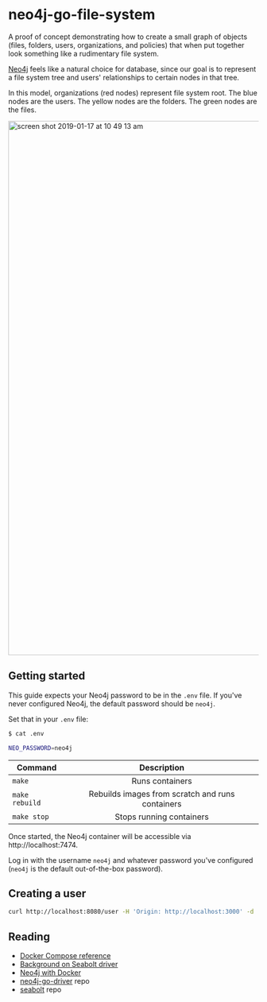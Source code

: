 # neo4j-go-file-system

A proof of concept demonstrating how to create
a small graph of objects (files, folders, users, organizations, and policies)
that when put together look something like a rudimentary file system.

[Neo4j](https://neo4j.com/) feels like a natural choice for database, 
since our goal is to represent a file system tree and users' relationships to certain nodes in that tree.

In this model, organizations (red nodes) represent file system root.
The blue nodes are the users.
The yellow nodes are the folders.
The green nodes are the files.

<img width="1075" alt="screen shot 2019-01-17 at 10 49 13 am" src="https://user-images.githubusercontent.com/5129994/51330465-936d7300-1a45-11e9-9ca9-c1c484503fb6.png">

## Getting started
This guide expects your Neo4j password to be in the `.env` file.
If you've never configured Neo4j, the default password should be `neo4j`.

Set that in your `.env` file:
```bash
$ cat .env

NEO_PASSWORD=neo4j
```

| Command        | Description                                      |
| -------------- |:------------------------------------------------:|
| `make`         | Runs containers                                  |
| `make rebuild` | Rebuilds images from scratch and runs containers |
| `make stop`    | Stops running containers                         |

Once started, the Neo4j container will be accessible via http://localhost:7474.

Log in with the username `neo4j` and whatever password you've configured (`neo4j` is the default out-of-the-box password).

## Creating a user
```bash
curl http://localhost:8080/user -H 'Origin: http://localhost:3000' -d '{"email_address": "kevin.chen@irisvr.com",  "full_name": "Kevin Chen"}'
```

## Reading
- [Docker Compose reference](https://docs.docker.com/compose/compose-file/)
- [Background on Seabolt driver](https://medium.com/neo4j/neo4j-go-driver-is-out-fbb4ba5b3a30)
- [Neo4j with Docker](https://neo4j.com/developer/docker/)
- [neo4j-go-driver](https://github.com/neo4j/neo4j-go-driver) repo
- [seabolt](https://github.com/neo4j-drivers/seabolt) repo